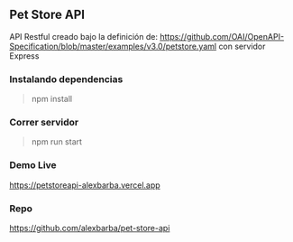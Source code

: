 ## Pet Store API

API Restful creado bajo la definición de: https://github.com/OAI/OpenAPI-Specification/blob/master/examples/v3.0/petstore.yaml con servidor Express

### Instalando dependencias

> npm install

### Correr servidor

> npm run start

### Demo Live

https://petstoreapi-alexbarba.vercel.app

### Repo

https://github.com/alexbarba/pet-store-api
